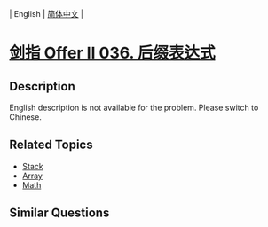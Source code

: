 
| English | [简体中文](README.md) |

# [剑指 Offer II 036. 后缀表达式](https://leetcode-cn.com/problems/8Zf90G/)

## Description

<p>English description is not available for the problem. Please switch to Chinese.</p>


## Related Topics

- [Stack](https://leetcode-cn.com/tag/stack)
- [Array](https://leetcode-cn.com/tag/array)
- [Math](https://leetcode-cn.com/tag/math)

## Similar Questions


